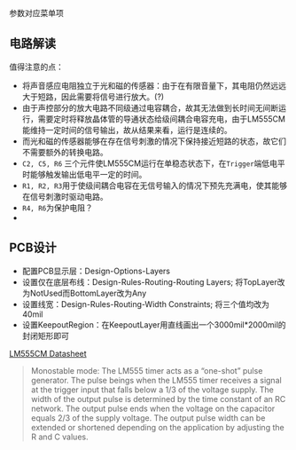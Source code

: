 参数对应菜单项

## 电路解读

值得注意的点：

- 将声音感应电阻独立于光和磁的传感器：由于在有限音量下，其电阻仍然远远大于短路，因此需要将信号进行放大。(?)
- 由于声控部分的放大电路不同级通过电容耦合，故其无法做到长时间无间断运行，需要定时将释放晶体管的导通状态给级间耦合电容充电，由于LM555CM能维持一定时间的信号输出，故从结果来看，运行是连续的。
- 而光和磁的传感器能够在存在信号刺激的情况下保持接近短路的状态，故它们不需要额外的转换电路。
- `C2, C5, R6` 三个元件使LM555CM运行在单稳态状态下，在`Trigger`端低电平时能够触发输出低电平一定的时间。
- `R1, R2, R3`用于使级间耦合电容在无信号输入的情况下预先充满电，使其能够在信号刺激时驱动电路。
- `R4, R6`为保护电阻？
- ​

## PCB设计

- 配置PCB显示层：Design-Options-Layers
- 设置仅在底层布线：Design-Rules-Routing-Routing Layers; 将TopLayer改为NotUsed而BottomLayer改为Any
- 设置线宽：Design-Rules-Routing-Width Constraints; 将三个值均改为40mil
- 设置KeepoutRegion：在KeepoutLayer用直线画出一个3000mil*2000mil的封闭矩形即可



[LM555CM Datasheet](https://www.ti.com/lit/ds/symlink/lm555.pdf?HQS=TI-null-null-alldatasheets-df-pf-SEP-wwe) 

> Monostable mode: The LM555 timer acts as a “one-shot” pulse generator. The pulse beings when the LM555 timer receives a signal at the trigger input that falls below a 1/3 of the voltage supply. The width of the output pulse is determined by the time constant of an RC network. The output pulse ends when the voltage on the capacitor equals 2/3 of the supply voltage. The output pulse width can be extended or shortened depending on the application by adjusting the R and C values.